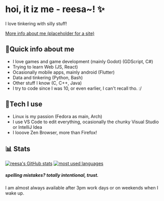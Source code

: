 
hoi, it iz me - reesa~! ✨
===========================
I love tinkering with silly stuff!

[More info about me (placeholder for a site)](https://github.com/itzreversee)

## 🌟Quick info about me
- I love games and game development (mainly Godot) (GDScript, C#)
- Trying to learn Web (JS, React)
- Ocasionally mobile apps, mainly android (Flutter)
- Data and tinkering (Python, Bash)
- Other stuff I know (C, C++, Java)
- I try to code since I was 10, or even earlier, I can't recall tho. :/

## 🔧Tech I use
- Linux is my passion (Fedora as main, Arch)
- I use VS Code to edit everything, ocasionally the chunky Visual Studio or IntelliJ Idea
- I looove Zen Browser, more than Firefox!

## 📊 Stats
[![reesa's GitHub stats](https://github-readme-stats.vercel.app/api?username=itzreversee&theme=midnight-purple&show_icons=true)](https://github.com/anuraghazra/github-readme-stats)
[![most used languages](https://github-readme-stats.vercel.app/api/top-langs/?username=itzreversee&theme=midnight-purple&layout=compact)](https://github.com/anuraghazra/github-readme-stats)

##### spelling mistakes? totally intentional, trust.
I am almost always available after 3pm work days or on weekends when I wake up.
